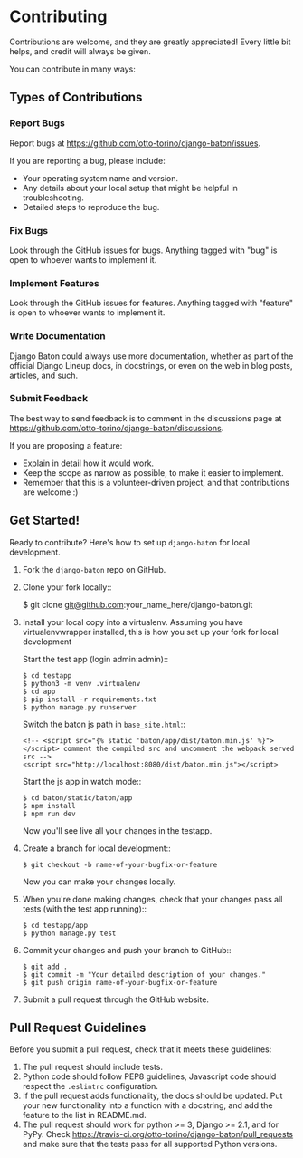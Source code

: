 # Contributing

Contributions are welcome, and they are greatly appreciated! Every
little bit helps, and credit will always be given.

You can contribute in many ways:

## Types of Contributions

### Report Bugs

Report bugs at https://github.com/otto-torino/django-baton/issues.

If you are reporting a bug, please include:

* Your operating system name and version.
* Any details about your local setup that might be helpful in troubleshooting.
* Detailed steps to reproduce the bug.

### Fix Bugs

Look through the GitHub issues for bugs. Anything tagged with "bug"
is open to whoever wants to implement it.

### Implement Features

Look through the GitHub issues for features. Anything tagged with "feature"
is open to whoever wants to implement it.

### Write Documentation

Django Baton could always use more documentation, whether as part of the 
official Django Lineup docs, in docstrings, or even on the web in blog posts,
articles, and such.

### Submit Feedback

The best way to send feedback is to comment in the discussions page at https://github.com/otto-torino/django-baton/discussions.

If you are proposing a feature:

* Explain in detail how it would work.
* Keep the scope as narrow as possible, to make it easier to implement.
* Remember that this is a volunteer-driven project, and that contributions
  are welcome :)

## Get Started!

Ready to contribute? Here's how to set up `django-baton` for local development.

1. Fork the `django-baton` repo on GitHub.
2. Clone your fork locally::

    $ git clone git@github.com:your_name_here/django-baton.git

3. Install your local copy into a virtualenv. Assuming you have virtualenvwrapper installed, this is how you set up your fork for local development

    Start the test app (login admin:admin)::

    ```
    $ cd testapp
    $ python3 -m venv .virtualenv
    $ cd app
    $ pip install -r requirements.txt
    $ python manage.py runserver
    ```

    Switch the baton js path in `base_site.html`::

    ```
    <!-- <script src="{% static 'baton/app/dist/baton.min.js' %}"></script> comment the compiled src and uncomment the webpack served src -->
    <script src="http://localhost:8080/dist/baton.min.js"></script>
    ```

    Start the js app in watch mode::

    ```
    $ cd baton/static/baton/app
    $ npm install
    $ npm run dev
    ```

    Now you'll see live all your changes in the testapp.

4. Create a branch for local development::

    ```
    $ git checkout -b name-of-your-bugfix-or-feature
    ```

   Now you can make your changes locally.

5. When you're done making changes, check that your changes pass all tests (with the test app running)::

    ```
    $ cd testapp/app
    $ python manage.py test
    ```

6. Commit your changes and push your branch to GitHub::

    ```
    $ git add .
    $ git commit -m "Your detailed description of your changes."
    $ git push origin name-of-your-bugfix-or-feature
    ```

7. Submit a pull request through the GitHub website.

## Pull Request Guidelines

Before you submit a pull request, check that it meets these guidelines:

1. The pull request should include tests.
2. Python code should follow PEP8 guidelines, Javascript code should respect the `.eslintrc` configuration.
3. If the pull request adds functionality, the docs should be updated. Put
   your new functionality into a function with a docstring, and add the
   feature to the list in README.md.
4. The pull request should work for python >= 3, Django >= 2.1, and for PyPy. Check 
   https://travis-ci.org/otto-torino/django-baton/pull_requests
   and make sure that the tests pass for all supported Python versions.
